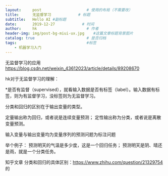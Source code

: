 ```yaml
---
layout:     post                    # 使用的布局（不需要改）
title:      无监督学习            # 标题
subtitle:   Hello AI #副标题
date:       2019-12-27            # 时间
author:     hk                      # 作者
header-img: img/post-bg-miui-ux.jpg    #这篇文章标题背景图片
catalog: true                       # 是否归档
tags:                               #标签
    - 机器学习入门
---
```


无监督学习的应用 https://blog.csdn.net/weixin_43612023/article/details/89208670

hk对于无监督学习的理解：

 *是否有监督（supervised），就看输入数据是否有标签（label）。输入数据有标签，则为有监督学习，没标签则为无监督学习。

分类和回归的区别在于输出变量的类型。

定量输出称为回归，或者说是连续变量预测；
定性输出称为分类，或者说是离散变量预测。

输入变量与输出变量均为变量序列的预测问题为标注问题

举个例子：
预测明天的气温是多少度，这是一个回归任务；
预测明天是阴、晴还是雨，就是一个分类任务。

知乎文章 分类和回归的具体区别：https://www.zhihu.com/question/21329754
的